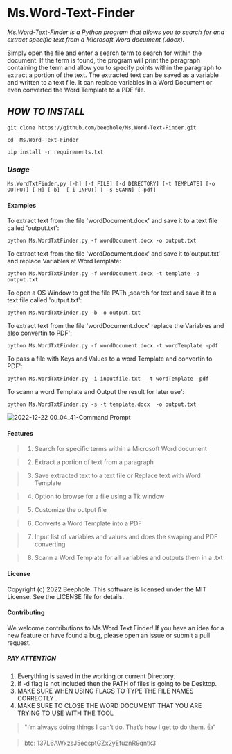 # Ms.Word-Text-Finder



*Ms.Word-Text-Finder is a Python program that allows you to search for and extract specific text from a Microsoft Word document (.docx).*

Simply open the file and enter a search term to search for within the document. If the term is found, the program will print the 
paragraph containing the term and allow you to specify points within the paragraph to extract a portion of the text.
The extracted text can be saved as a variable and written to a text file. It can replace variables in a Word Document
or even converted the Word Template to a PDF file.




## *HOW TO INSTALL*

```      
git clone https://github.com/beephole/Ms.Word-Text-Finder.git
```
```
cd  Ms.Word-Text-Finder
```
```
pip install -r requirements.txt
```





### *Usage*


```
Ms.WordTxtFinder.py [-h] [-f FILE] [-d DIRECTORY] [-t TEMPLATE] [-o OUTPUT] [-H] [-b]  [-i INPUT] [ -s SCANN] [-pdf]
```




#### **Examples**



To extract text from the file 'wordDocument.docx' and save it to a text file called 'output.txt':

```
python Ms.WordTxtFinder.py -f wordDocument.docx -o output.txt
```

To extract text from the file 'wordDocument.docx' and save it to'output.txt' and replace Variables at WordTemplate:

```
python Ms.WordTxtFinder.py -f wordDocument.docx -t template -o output.txt
```

To open a OS Window to get the file PATh ,search for text and save it to a text file called 'output.txt':

```
python Ms.WordTxtFinder.py -b -o output.txt
```

To extract text from the file 'wordDocument.docx' replace the Variables and also convertin to PDF':

```
python Ms.WordTxtFinder.py -f wordDocument.docx -t wordTemplate -pdf
```

To pass a file with Keys and Values to a word Template and convertin to PDF':

```
python Ms.WordTxtFinder.py -i inputfile.txt  -t wordTemplate -pdf
```
To scann a word Template and Output the result for later use':

```
python Ms.WordTxtFinder.py -s -t template.docx  -o output.txt 
```



![2022-12-22 00_04_41-Command Prompt](https://user-images.githubusercontent.com/118709832/209061064-dde685ab-eb37-4d5d-858e-792f16861432.png)

 



#### **Features**



   >1. Search for specific terms within a Microsoft Word document
   
   >2. Extract a portion of text from a paragraph
   
   >3. Save extracted text to a text file or Replace text with Word Template
   
   >4. Option to browse for a file using a Tk window
   
   >5. Customize the output file 

   >6. Converts a Word Template into a PDF
   
   >7. Input list of variables and values and does the swaping and PDF converting
   
   >8. Scann a Word Template for all variables and outputs them in a .txt




#### **License**


Copyright (c) 2022 Beephole. This software is licensed under the MIT License. See the LICENSE file for details.




#### **Contributing**


We welcome contributions to Ms.Word Text Finder! If you have an idea for a new feature or have found a bug, 
please open an issue or submit a pull request.

 
   
   
   


##### *PAY ATTENTION*


1. Everything is saved in the working or current Directory.
2. If -d flag is not included then the PATH of files is going to be Desktop.
3. MAKE SURE WHEN USING FLAGS TO TYPE THE FILE NAMES CORRECTLY .
4. MAKE SURE TO CLOSE THE WORD DOCUMENT THAT YOU ARE TRYING TO USE WITH THE TOOL




> "I’m always doing things I can’t do. That’s how I get to do them. :+1:"

> btc: 137L6AWxzsJ5eqsptGZx2yEfuznR9qntk3
